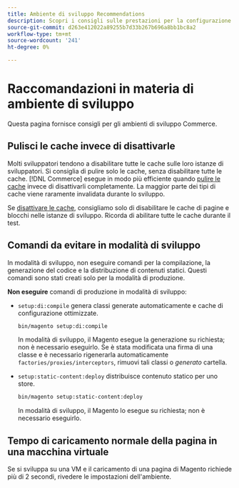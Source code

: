 ```yaml
---
title: Ambiente di sviluppo Recommendations
description: Scopri i consigli sulle prestazioni per la configurazione dell’ambiente di sviluppo Adobe Commerce locale o Magento Open Source.
source-git-commit: d263e412022a89255b7d33b267b696a8bb1bc8a2
workflow-type: tm+mt
source-wordcount: '241'
ht-degree: 0%

---
```



# Raccomandazioni in materia di ambiente di sviluppo

Questa pagina fornisce consigli per gli ambienti di sviluppo Commerce.

## Pulisci le cache invece di disattivarle

Molti sviluppatori tendono a disabilitare tutte le cache sulle loro istanze di sviluppatori. Si consiglia di pulire solo le cache, senza disabilitare tutte le cache. [!DNL Commerce] esegue in modo più efficiente quando [pulire le cache] invece di disattivarli completamente. La maggior parte dei tipi di cache viene raramente invalidata durante lo sviluppo.

Se [disattivare le cache], consigliamo solo di disabilitare le cache di pagine e blocchi nelle istanze di sviluppo. Ricorda di abilitare tutte le cache durante il test.

## Comandi da evitare in modalità di sviluppo

In modalità di sviluppo, non eseguire comandi per la compilazione, la generazione del codice e la distribuzione di contenuti statici. Questi comandi sono stati creati solo per la modalità di produzione.

**Non eseguire** comandi di produzione in modalità di sviluppo:

* `setup:di:compile` genera classi generate automaticamente e cache di configurazione ottimizzate.

   ```bash
   bin/magento setup:di:compile
   ```

   In modalità di sviluppo, il Magento esegue la generazione su richiesta; non è necessario eseguirlo. Se è stata modificata una firma di una classe e è necessario rigenerarla automaticamente `factories/proxies/interceptors`, rimuovi tali classi o _generato_ cartella.

* `setup:static-content:deploy` distribuisce contenuto statico per uno store.

   ```bash
   bin/magento setup:static-content:deploy
   ```

   In modalità di sviluppo, il Magento lo esegue su richiesta; non è necessario eseguirlo.

## Tempo di caricamento normale della pagina in una macchina virtuale

Se si sviluppa su una VM e il caricamento di una pagina di Magento richiede più di 2 secondi, rivedere le impostazioni dell&#39;ambiente.

<!-- Link definitions -->

[pulire le cache]: ../configuration/cli/manage-cache.md#clean-and-flush-cache-types
[disattivare le cache]: ../configuration/cli/manage-cache.md#enable-or-disable-cache-types
